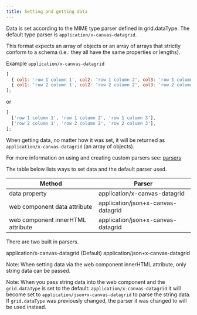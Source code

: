 ```yaml
---
title: Setting and getting data
---
```


Data is set according to the MIME type parser defined in grid.dataType. The default type parser is `application/x-canvas-datagrid`.

This format expects an array of objects or an array of arrays that strictly conform to a schema (i.e.: they all have the same properties or lengths).

Example `application/x-canvas-datagrid`

```js
[
  { col1: 'row 1 column 1', col2: 'row 1 column 2', col3: 'row 1 column 3' },
  { col1: 'row 2 column 1', col2: 'row 2 column 2', col3: 'row 2 column 3' },
];
```

or

```js
[
  ['row 1 column 1', 'row 1 column 2', 'row 1 column 3'],
  ['row 2 column 1', 'row 2 column 2', 'row 2 column 3'],
];
```

When getting data, no matter how it was set, it will be returned as `application/x-canvas-datagrid` (an array of objects).

For more information on using and creating custom parsers see: [parsers](https://canvas-datagrid.js.org/#parsers)

The table below lists ways to set data and the default parser used.

| Method                            | Parser                             |
| --------------------------------- | ---------------------------------- |
| data property                     | application/x-canvas-datagrid      |
| web component data attribute      | application/json+x-canvas-datagrid |
| web component innerHTML attribute | application/json+x-canvas-datagrid |

There are two built in parsers.

application/x-canvas-datagrid (Default)
application/json+x-canvas-datagrid

Note: When setting data via the web component innerHTML attribute, only string data can be passed.

Note: When you pass string data into the web component and the `grid.dataType` is set to the default: `application/x-canvas-datagrid` it will become set to `application/json+x-canvas-datagrid` to parse the string data. If `grid.dataType` was previously changed, the parser it was changed to will be used instead.
